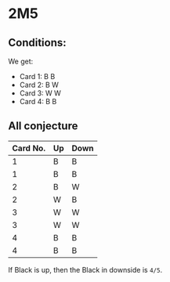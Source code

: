 # 2M5
## Conditions:
We get:
- Card 1: B B
- Card 2: B W
- Card 3: W W
- Card 4: B B

## All conjecture

| Card No. | Up | Down
|----------|----|------
| 1 | B  | B
| 1 | B  | B
| 2 | B  | W
| 2 | W  | B
| 3 | W  | W
| 3 | W  | W
| 4 | B  | B
| 4 | B  | B

If Black is up, then the Black in downside is `4/5`.
